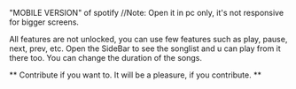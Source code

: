 "MOBILE VERSION" of spotify //Note: Open it in pc only, it's not responsive for bigger screens.

All features are not unlocked, you can use few features such as play, pause, next, prev, etc. Open the SideBar to see the songlist and u can play from it there too. You can change the duration of the songs.

** Contribute if you want to. It will be a pleasure, if you contribute. **
